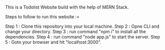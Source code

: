 This is a Todolist Website build with the help of MERN Stack.

Steps to follow to run this website :=

Step 1 : Clone this repository into your local machine.
Step 2 : Opne CLI and change your directory.
Step 3 : run command "npm i" to install all the dependencies.
Step 4 : run command "node app.js" to start the server.
Step 5 : Goto your browser and hit "localhost:3000".
